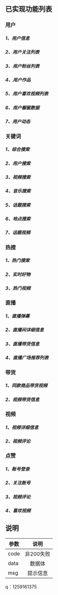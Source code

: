 ## 已实现功能列表

### 用户
##### 1、用户信息
##### 2、用户关注列表
##### 3、用户粉丝列表
##### 4、用户作品
##### 5、用户喜欢视频列表
##### 6、用户橱窗数据
##### 7、用户动态

### 关键词
##### 1、综合搜索
##### 2、用户搜索
##### 3、视频搜索
##### 4、音乐搜索
##### 5、话题搜索
##### 6、地点搜索
##### 7、话题视频


### 热搜
##### 1、热门搜索
##### 2、实时好物
##### 3、热门视频


### 直播
##### 1、直播弹幕
##### 2、直播间详细信息
##### 3、直播带货信息
##### 4、直播广场推荐列表


### 带货
##### 1、同款商品带货视频
##### 2、视频带货信息


### 视频
##### 1、视频详细信息
##### 2、视频评论

### 点赞
##### 1、账号登录
##### 2、关注账号
##### 3、视频评论
##### 4、喜欢视频



## 说明
参数|说明|
--|:--:|
code|非200失败|
data|数据体|
msg|提示信息|

q：1259161375
